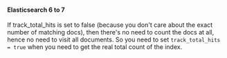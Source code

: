 #### Elasticsearch 6 to 7 
If track_total_hits is set to false (because you don't care about the exact number of matching docs), then there's no need to count the docs at all, hence no need to visit all documents.
So you need to set `track_total_hits = true` when you need to get the real total count of the index.